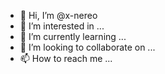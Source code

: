 - 👋 Hi, I’m @x-nereo
- 👀 I’m interested in ...
- 🌱 I’m currently learning ...
- 💞️ I’m looking to collaborate on ...
- 📫 How to reach me ...

<!---
x-nereo/x-nereo is a ✨ special ✨ repository because its `README.md` (this file) appears on your GitHub profile.
You can click the Preview link to take a look at your changes.
--->
